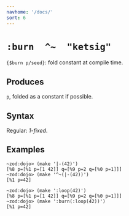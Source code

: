 ```yaml
---
navhome: '/docs/'
sort: 6
---
```


# `:burn  ^~  "ketsig"`

`{$burn p/seed}`: fold constant at compile time.

## Produces

`p`, folded as a constant if possible.

## Syntax

Regular: *1-fixed*.

## Examples

    ~zod:dojo> (make '|-(42)')
    [%8 p=[%1 p=[1 42]] q=[%9 p=2 q=[%0 p=1]]]
    ~zod:dojo> (make '^~(|-(42))')
    [%1 p=42]

    ~zod:dojo> (make ':loop(42)')
    [%8 p=[%1 p=[1 42]] q=[%9 p=2 q=[%0 p=1]]]
    ~zod:dojo> (make ':burn(:loop(42))')
    [%1 p=42]
